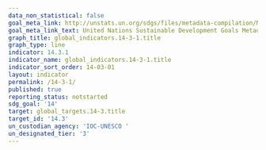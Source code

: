 ```yaml
---
data_non_statistical: false
goal_meta_link: http://unstats.un.org/sdgs/files/metadata-compilation/Metadata-Goal-14.pdf
goal_meta_link_text: United Nations Sustainable Development Goals Metadata (pdf 288kB)
graph_title: global_indicators.14-3-1.title
graph_type: line
indicator: 14.3.1
indicator_name: global_indicators.14-3-1.title
indicator_sort_order: 14-03-01
layout: indicator
permalink: /14-3-1/
published: true
reporting_status: notstarted
sdg_goal: '14'
target: global_targets.14-3.title
target_id: '14.3'
un_custodian_agency: 'IOC-UNESCO '
un_designated_tier: '3'
---
```

